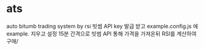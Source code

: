 # ats
auto bitumb trading system by rsi 
빗썸 API key 발급 받고 example.config.js 에 example. 지우고 설정
15분 간격으로 빗썸 API 통해 가격을 가져온뒤 RSI를 계산하여 구매/
